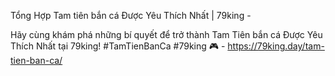 Tổng Hợp Tam tiên bắn cá Được Yêu Thích Nhất | 79king - 

Hãy cùng khám phá những bí quyết để trở thành Tam Tiên bắn cá Được Yêu Thích Nhất tại 79king! #TamTienBanCa #79king 🎮 - https://79king.day/tam-tien-ban-ca/
